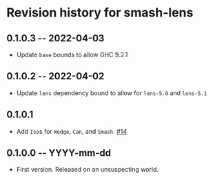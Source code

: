 # Revision history for smash-lens

## 0.1.0.3 -- 2022-04-03

* Update `base` bounds to allow GHC 9.2.1

## 0.1.0.2 -- 2022-04-02

* Update `lens` dependency bound to allow for `lens-5.0` and `lens-5.1`

## 0.1.0.1

* Add `Iso`s for `Wedge`, `Can`, and `Smash`. [#14](https://github.com/emilypi/smash/pull/14)

## 0.1.0.0 -- YYYY-mm-dd

* First version. Released on an unsuspecting world.
